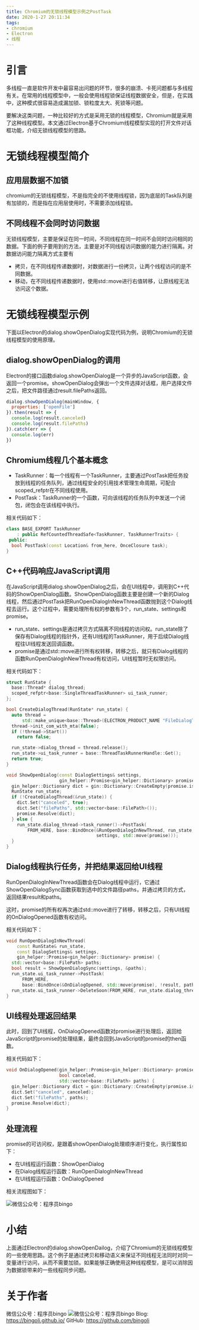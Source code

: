```yaml
---
title: Chromium的无锁线程模型示例之PostTask
date: 2020-1-27 20:11:34
tags:
- chromium
- Electron
- 线程
---
```


# 引言

多线程一直是软件开发中最容易出问题的环节，很多的崩溃、卡死问题都与多线程有关。在常用的线程模型中，一般会使用线程锁保证线程数据安全，但是，在实践中，这种模式很容易造成漏加锁、锁粒度太大、死锁等问题。

要解决这类问题，一种比较好的方式是采用无锁的线程模型，Chromium就是采用了这种线程模型。本文通过Electron基于Chromium线程模型实现的打开文件对话框功能，介绍无锁线程模型的思路。

# 无锁线程模型简介

## 应用层数据不加锁

chromium的无锁线程模型，不是指完全的不使用线程锁，因为底层的Task队列是有加锁的，而是指在应用层使用时，不需要添加线程锁。

## 不同线程不会同时访问数据

无锁线程模型，主要是保证在同一时间，不同线程在同一时间不会同时访问相同的数据。下面的例子要用到的方法，主要是对不同线程访问数据的能力进行隔离。对数据访问能力隔离方式主要有

* 拷贝，在不同线程传递数据时，对数据进行一份拷贝，让两个线程访问的是不同数据。
* 移动，在不同线程传递数据时，使用std::move进行右值转移，让原线程无法访问这个数据。

# 无锁线程模型示例

下面以Electron的dialog.showOpenDialog实现代码为例，说明Chromium的无锁线程模型的使用原理。

## dialog.showOpenDialog的调用

Electron的接口函数dialog.showOpenDialog是一个异步的JavaScript函数，会返回一个promise。showOpenDialog会弹出一个文件选择对话框，用户选择文件之后，把文件路径通过result.filePaths返回。

``` JavaScript
dialog.showOpenDialog(mainWindow, {
  properties: ['openFile']
}).then(result => {
  console.log(result.canceled)
  console.log(result.filePaths)
}).catch(err => {
  console.log(err)
})
```

## Chromium线程几个基本概念

* TaskRunner：每一个线程有一个TaskRunner，主要通过PostTask把任务投放到线程的任务队列，通过线程安全的引用技术管理生命周期，可配合scoped_refptr在不同线程使用。
* PostTask：TaskRunner的一个函数，可向该线程的任务队列中发送一个闭包，闭包会在该线程中执行。

相关代码如下：

``` C++
class BASE_EXPORT TaskRunner
    : public RefCountedThreadSafe<TaskRunner, TaskRunnerTraits> {
 public:
  bool PostTask(const Location& from_here, OnceClosure task);
}
```

## C++代码响应JavaScript调用

在JavaScript调用dialog.showOpenDialog之后，会在UI线程中，调用到C++代码的ShowOpenDialog函数。ShowOpenDialog函数主要是创建一个新的Dialog线程，然后通过PostTask把RunOpenDialogInNewThread函数抛到这个Dialog线程去运行。这个过程中，需要处理所有权的参数有3个，run_state、settings和promise。

* run_state、settings是通过拷贝方式隔离不同线程的访问权。run_state除了保存有Dialog线程的指针外，还有UI线程的TaskRunner，用于后续Dialog线程往UI线程发送回调函数。
* promise是通过std::move进行所有权转移，转移之后，就只有Dialog线程的函数RunOpenDialogInNewThread有权访问，UI线程暂时无权限访问。

相关代码如下：

``` C++
struct RunState {
  base::Thread* dialog_thread;
  scoped_refptr<base::SingleThreadTaskRunner> ui_task_runner;
};

bool CreateDialogThread(RunState* run_state) {
  auto thread =
      std::make_unique<base::Thread>(ELECTRON_PRODUCT_NAME "FileDialogThread");
  thread->init_com_with_mta(false);
  if (!thread->Start())
    return false;

  run_state->dialog_thread = thread.release();
  run_state->ui_task_runner = base::ThreadTaskRunnerHandle::Get();
  return true;
}

void ShowOpenDialog(const DialogSettings& settings,
                    gin_helper::Promise<gin_helper::Dictionary> promise) {
  gin_helper::Dictionary dict = gin::Dictionary::CreateEmpty(promise.isolate());
  RunState run_state;
  if (!CreateDialogThread(&run_state)) {
    dict.Set("canceled", true);
    dict.Set("filePaths", std::vector<base::FilePath>());
    promise.Resolve(dict);
  } else {
    run_state.dialog_thread->task_runner()->PostTask(
        FROM_HERE, base::BindOnce(&RunOpenDialogInNewThread, run_state,
                                  settings, std::move(promise)));
  }
}
```

## Dialog线程执行任务，并把结果返回给UI线程

RunOpenDialogInNewThread函数会在Dialog线程中运行，它通过ShowOpenDialogSync函数获取到选中的文件路径paths，并通过拷贝的方式，返回结果result和paths。

这时，promise的所有权再次通过std::move进行了转移，转移之后，只有UI线程的OnDialogOpened函数有权访问。

相关代码如下：

``` C++
void RunOpenDialogInNewThread(
    const RunState& run_state,
    const DialogSettings& settings,
    gin_helper::Promise<gin_helper::Dictionary> promise) {
  std::vector<base::FilePath> paths;
  bool result = ShowOpenDialogSync(settings, &paths);
  run_state.ui_task_runner->PostTask(
      FROM_HERE,
      base::BindOnce(&OnDialogOpened, std::move(promise), !result, paths));
  run_state.ui_task_runner->DeleteSoon(FROM_HERE, run_state.dialog_thread);
}
```

## UI线程处理返回结果

此时，回到了UI线程，OnDialogOpened函数对promise进行处理后，返回给JavaScript的promise的处理结果，最终会回到JavaScript的promise的then函数。

相关代码如下：

``` C++
void OnDialogOpened(gin_helper::Promise<gin_helper::Dictionary> promise,
                    bool canceled,
                    std::vector<base::FilePath> paths) {
  gin_helper::Dictionary dict = gin::Dictionary::CreateEmpty(promise.isolate());
  dict.Set("canceled", canceled);
  dict.Set("filePaths", paths);
  promise.Resolve(dict);
}
```

## 处理流程

promise的可访问权，是跟着showOpenDialog处理顺序进行变化，执行属性如下：

* 在UI线程运行函数：ShowOpenDialog
* 在Dialog线程运行函数：RunOpenDialogInNewThread
* 在UI线程运行函数：OnDialogOpened

相关流程图如下：

![微信公众号：程序员bingo](https://bingoli.github.io/electron_open_file_dialog_sequence_chart.jpg)

# 小结

上面通过Electron的dialog.showOpenDailog，介绍了Chromium的无锁线程模型的一些使用思路。这个例子是通过拷贝和移动语义来保证不同线程无法同时对同一变量进行访问，从而不需要加锁。如果能够正确使用这种线程模型，是可以消除因为数据锁带来的一些线程同步问题。

# 关于作者
微信公众号：程序员bingo
![微信公众号：程序员bingo](https://bingoli.github.io/wechat.jpeg)
Blog: https://bingoli.github.io/
GitHub: https://github.com/bingoli